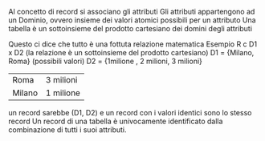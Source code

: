 Al concetto di record si associano gli attributi
Gli attributi appartengono ad un Dominio, ovvero insieme dei valori atomici possibili per un attributo
Una tabella è un sottoinsieme del prodotto cartesiano dei domini degli attributi

Questo ci dice che tutto è una fottuta relazione matematica 
Esempio 
R c D1 x D2 (la relazione è un sottoinsieme del prodotto cartesiano)
D1 = {Milano, Roma} (possibili valori)
D2 = {1milione , 2 milioni, 3 milioni}


|        |           |
| ------ | --------- |
| Roma   | 3 milioni |
| Milano | 1 milione |
un record sarebbe (D1, D2) e un record con i valori identici sono lo stesso record
Un record di una tabella  è univocamente identificato dalla combinazione di tutti i suoi attributi.